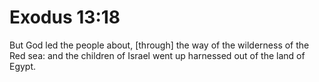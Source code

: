 # Exodus 13:18

But God led the people about, [through] the way of the wilderness of the Red sea: and the children of Israel went up harnessed out of the land of Egypt.